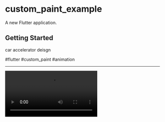 # custom_paint_example

A new Flutter application.

## Getting Started


car accelerator deisgn

#flutter #custom_paint #animation

----------------------------------------------------

![](/audio/rec_video.mkv)